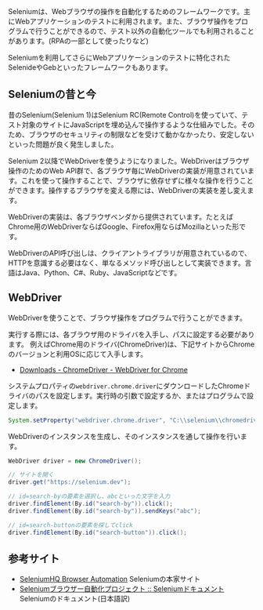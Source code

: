 Seleniumは、Webブラウザの操作を自動化するためのフレームワークです。主にWebアプリケーションのテストに利用されます。また、ブラウザ操作をプログラムで行うことができるので、テスト以外の自動化ツールでも利用されることがあります。(RPAの一部として使ったりなど)

Seleniumを利用してさらにWebアプリケーションのテストに特化されたSelenideやGebといったフレームワークもあります。

## Seleniumの昔と今

昔のSelenium(Selenium 1)はSelenium RC(Remote Control)を使っていて、テスト対象のサイトにJavaScriptを埋め込んで操作するような仕組みでした。そのため、ブラウザのセキュリティの制限などを受けて動かなかったり、安定しないといった問題が良く発生しました。

Selenium 2以降でWebDriverを使うようになりました。WebDriverはブラウザ操作のためのWeb API群で、各ブラウザ毎にWebDriverの実装が用意されています。これを使って操作することで、ブラウザに依存せずに様々な操作を行うことができます。操作するブラウザを変える際には、WebDriverの実装を差し変えます。

WebDriverの実装は、各ブラウザベンダから提供されています。たとえばChrome用のWebDriverならばGoogle、Firefox用ならばMozillaといった形です。

WebDriverのAPI呼び出しは、クライアントライブラリが用意されているので、HTTPを意識する必要はなく、単なるメソッド呼び出しとして実装できます。言語はJava、Python、C#、Ruby、JavaScriptなどです。

## WebDriver

WebDriverを使うことで、ブラウザ操作をプログラムで行うことができます。

実行する際には、各ブラウザ用のドライバを入手し、パスに設定する必要があります。
例えばChrome用のドライバ(ChromeDriver)は、下記サイトからChromeのバージョンと利用OSに応じて入手します。

* [Downloads \- ChromeDriver \- WebDriver for Chrome](https://chromedriver.chromium.org/downloads)

システムプロパティの`webdriver.chrome.driver`にダウンロードしたChromeドライバのパスを設定します。実行時の引数で設定するか、またはプログラムで設定します。

```java
System.setProperty("webdriver.chrome.driver", "C:\\selenium\\chromedriver.exe");
```

WebDriverのインスタンスを生成し、そのインスタンスを通して操作を行います。

```java
WebDriver driver = new ChromeDriver();

// サイトを開く
driver.get("https://selenium.dev");

// id=search-byの要素を選択し、abcといった文字を入力
driver.findElement(By.id("search-by")).click();
driver.findElement(By.id("search-by")).sendKeys("abc");

// id=search-buttonの要素を探してclick
driver.findElement(By.id("search-button")).click();
```

## 参考サイト

* [SeleniumHQ Browser Automation](https://www.selenium.dev/) Seleniumの本家サイト
* [Seleniumブラウザー自動化プロジェクト :: Seleniumドキュメント](https://www.selenium.dev/documentation/ja/) Seleniumのドキュメント(日本語訳)

